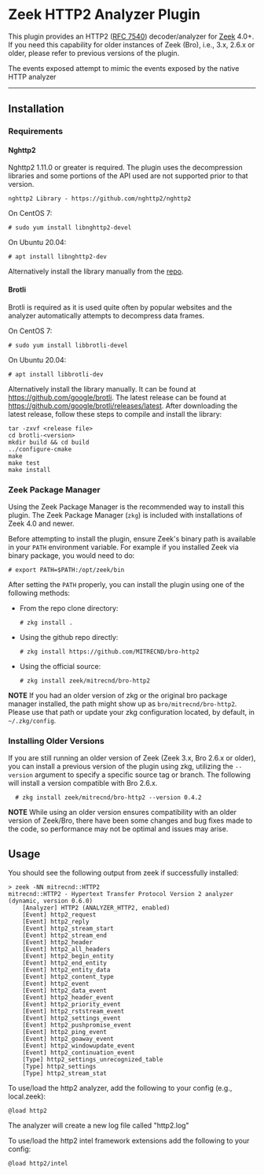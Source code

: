 # Zeek HTTP2 Analyzer Plugin

This plugin provides an HTTP2 ([RFC 7540](https://tools.ietf.org/html/rfc7540))
decoder/analyzer for [Zeek](https://www.zeek.org/) 4.0+. If you need
this capability for older instances of Zeek (Bro), i.e., 3.x, 2.6.x or older, please
refer to previous versions of the plugin.

The events exposed attempt to mimic the events exposed by the native HTTP analyzer

------

## Installation

### Requirements

#### Nghttp2

Nghttp2 1.11.0 or greater is required. The plugin uses the decompression
libraries and some portions of the API used are not supported prior to that
version.

    nghttp2 Library - https://github.com/nghttp2/nghttp2

On CentOS 7:

    # sudo yum install libnghttp2-devel

On Ubuntu 20.04:

    # apt install libnghttp2-dev

Alternatively install the library manually from the [repo](https://github.com/nghttp2/nghttp2/releases/latest).

#### Brotli

Brotli is required as it is used quite often by popular websites and the
analyzer automatically attempts to decompress data frames.

On CentOS 7:

    # sudo yum install libbrotli-devel

On Ubuntu 20.04:

    # apt install libbrotli-dev

Alternatively install the library manually. It can be found at <https://github.com/google/brotli>.
The latest release can be found at <https://github.com/google/brotli/releases/latest>.
After downloading the latest release, follow these steps to compile and install the library:

    tar -zxvf <release file>
    cd brotli-<version>
    mkdir build && cd build
    ../configure-cmake
    make
    make test
    make install

### Zeek Package Manager

Using the Zeek Package Manager is the recommended way to install this plugin.
The Zeek Package Manager (`zkg`) is included with installations of Zeek 4.0 and newer.

Before attempting to install the plugin, ensure Zeek's binary path is available in your `PATH` environment variable. For example if you installed Zeek via binary package, you would need to do:

    # export PATH=$PATH:/opt/zeek/bin

After setting the `PATH` properly, you can install the plugin using one of the following methods:

* From the repo clone directory:

      # zkg install .

* Using the github repo directly:

      # zkg install https://github.com/MITRECND/bro-http2

* Using the official source:

      # zkg install zeek/mitrecnd/bro-http2

__NOTE__ If you had an older version of zkg or the original bro package manager
installed, the path might show up as `bro/mitrecnd/bro-http2`. Please use that
path or update your zkg configuration located, by default, in `~/.zkg/config`.

### Installing Older Versions

If you are still running an older version of Zeek (Zeek 3.x, Bro 2.6.x or older), you
can install a previous version of the plugin using zkg, utilizing the `--version`
argument to specify a specific source tag or branch.
The following will install a version compatible with Bro 2.6.x.

      # zkg install zeek/mitrecnd/bro-http2 --version 0.4.2

__NOTE__ While using an older version ensures compatibility with an older version of Zeek/Bro, there have been some changes and bug fixes made to the code, so performance may not be optimal and issues may arise.

## Usage

You should see the following output from zeek if successfully installed:

    > zeek -NN mitrecnd::HTTP2
    mitrecnd::HTTP2 - Hypertext Transfer Protocol Version 2 analyzer (dynamic, version 0.6.0)
        [Analyzer] HTTP2 (ANALYZER_HTTP2, enabled)
        [Event] http2_request
        [Event] http2_reply
        [Event] http2_stream_start
        [Event] http2_stream_end
        [Event] http2_header
        [Event] http2_all_headers
        [Event] http2_begin_entity
        [Event] http2_end_entity
        [Event] http2_entity_data
        [Event] http2_content_type
        [Event] http2_event
        [Event] http2_data_event
        [Event] http2_header_event
        [Event] http2_priority_event
        [Event] http2_rststream_event
        [Event] http2_settings_event
        [Event] http2_pushpromise_event
        [Event] http2_ping_event
        [Event] http2_goaway_event
        [Event] http2_windowupdate_event
        [Event] http2_continuation_event
        [Type] http2_settings_unrecognized_table
        [Type] http2_settings
        [Type] http2_stream_stat

To use/load the http2 analyzer, add the following to your config
(e.g., local.zeek):

    @load http2

The analyzer will create a new log file called "http2.log"

To use/load the http2 intel framework extensions add the following
to your config:

    @load http2/intel
